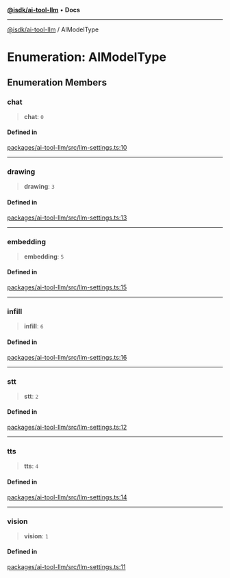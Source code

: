 [**@isdk/ai-tool-llm**](../README.md) • **Docs**

***

[@isdk/ai-tool-llm](../globals.md) / AIModelType

# Enumeration: AIModelType

## Enumeration Members

### chat

> **chat**: `0`

#### Defined in

[packages/ai-tool-llm/src/llm-settings.ts:10](https://github.com/isdk/ai-tool-llm.js/blob/9605df51949af058c01251578849aa8202fccd66/src/llm-settings.ts#L10)

***

### drawing

> **drawing**: `3`

#### Defined in

[packages/ai-tool-llm/src/llm-settings.ts:13](https://github.com/isdk/ai-tool-llm.js/blob/9605df51949af058c01251578849aa8202fccd66/src/llm-settings.ts#L13)

***

### embedding

> **embedding**: `5`

#### Defined in

[packages/ai-tool-llm/src/llm-settings.ts:15](https://github.com/isdk/ai-tool-llm.js/blob/9605df51949af058c01251578849aa8202fccd66/src/llm-settings.ts#L15)

***

### infill

> **infill**: `6`

#### Defined in

[packages/ai-tool-llm/src/llm-settings.ts:16](https://github.com/isdk/ai-tool-llm.js/blob/9605df51949af058c01251578849aa8202fccd66/src/llm-settings.ts#L16)

***

### stt

> **stt**: `2`

#### Defined in

[packages/ai-tool-llm/src/llm-settings.ts:12](https://github.com/isdk/ai-tool-llm.js/blob/9605df51949af058c01251578849aa8202fccd66/src/llm-settings.ts#L12)

***

### tts

> **tts**: `4`

#### Defined in

[packages/ai-tool-llm/src/llm-settings.ts:14](https://github.com/isdk/ai-tool-llm.js/blob/9605df51949af058c01251578849aa8202fccd66/src/llm-settings.ts#L14)

***

### vision

> **vision**: `1`

#### Defined in

[packages/ai-tool-llm/src/llm-settings.ts:11](https://github.com/isdk/ai-tool-llm.js/blob/9605df51949af058c01251578849aa8202fccd66/src/llm-settings.ts#L11)
